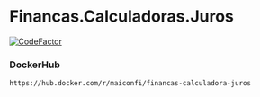 # Financas.Calculadoras.Juros

[![CodeFactor](https://www.codefactor.io/repository/github/maiconfi/financas.calculadoras.juros/badge)](https://www.codefactor.io/repository/github/maiconfi/financas.calculadoras.juros)

### DockerHub
```
https://hub.docker.com/r/maiconfi/financas-calculadora-juros
```
